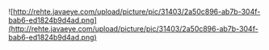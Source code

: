 ![http://rehte.javaeye.com/upload/picture/pic/31403/2a50c896-ab7b-304f-bab6-ed1824b9d4ad.png](http://rehte.javaeye.com/upload/picture/pic/31403/2a50c896-ab7b-304f-bab6-ed1824b9d4ad.png)